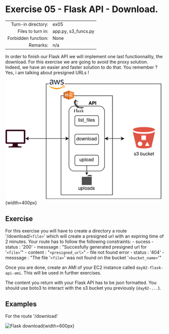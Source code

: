 # Exercise 05 - Flask API - Download.

|                         |                    |
| -----------------------:| ------------------ |
|   Turn-in directory:    |  ex05              |
|   Files to turn in:     |  app.py, s3_funcs.py |
|   Forbidden function:   |  None              |
|   Remarks:              |  n/a               |


In order to finish our Flask API we will implement one last functionnality, the download. For this exercise we are going to avoid the proxy solution. Indeed, we have an easier and faster solution to do that. You remember ? Yes, i am talking about presigned URLs !

![Flask API](../assets/flask_api.png){width=400px}

## Exercise

For this exercise you will have to create a directory a route '/download/`<file>`' which will create a presigned url with an expiring time of 2 minutes. Your route has to follow the following constraints:
    - sucess
        - status : '200'
        - messsage : "Succesfully generated presigned url for '`<file>`'"
        - content : "`<presigned_url>`"
    - file not found error
        - status : '404'
        - messsage : "The file '`<file>`' was not found on the bucket '`<bucket_name>`'"

Once you are done, create an AMI of your EC2 instance called `day02-flask-api-ami`. This will be used in further exercises.

The content you return with your Flask API has to be json formatted. You should use boto3 to interact with the s3 bucket you previously (`day02-...`).

## Examples

For the route '/download'

![Flask download](../assets/bootcamp_download.png){width=600px}